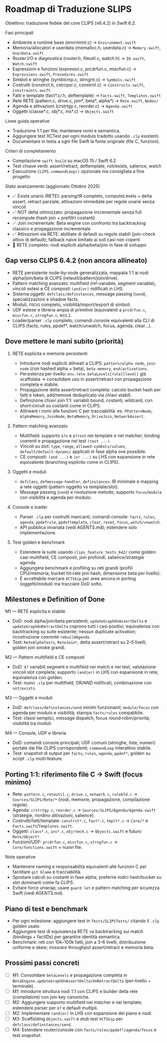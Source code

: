 # Roadmap di Traduzione SLIPS

Obiettivo: traduzione fedele del core CLIPS (v6.4.2) in Swift 6.2.

Fasi principali
- Ambiente e runtime base (envrnmnt.c) → `Environment.swift`
- Memoria/allocatori e userdata (memalloc.h, userdata.c) → `Memory.swift`, `UserData.swift`
- Router I/O e diagnostica (router.h, fileutil.c, watch.h) → `IO.swift`, `Watch.swift`
- Espressioni e funzioni (expressn.c, prcdrfun.c, miscfun.c) → `Expressions.swift`, `Procedures.swift`
- Simboli e stringhe (symblcmp.c, strngrtr.c) → `Symbols.swift`
- Costrutti (constrct.h, cstrcpsr.c, constrnt.c) → `Constructs.swift`, `Constraints.swift`
- Fatti e template (fact*.c/.h, deftemplate) → `Facts.swift`, `Templates.swift`
- Rete RETE (pattern.c, drive.c, join*, beta*, alpha*) → `Rete.swift`, `Nodes/`
- Agenda e attivazioni (crstrtgy.c, reorder.c) → `Agenda.swift`
- Oggetti (classe*.c, obj*.c, ins*.c) → `Objects.swift`

Linee guida operative
- Traduzione 1:1 per file; mantenere nomi e semantica.
- Aggiungere test XCTest per ogni modulo tradotto usando `.clp` esistenti.
- Documentare in testa a ogni file Swift la fonte originale (file C, funzioni).

Criteri di completamento
- Compilazione `swift build` su macOS 15 / Swift 6.2
- Test chiave verdi: assert/retract, deftemplate, not/exists, salience, watch
- Esecuzione `CLIPS.commandLoop()` opzionale ma consigliata a fine progetto

Stato avanzamento (aggiornato Ottobre 2025)
- ✅ Exists unario (RETE): parsing/IR completo, computeLevels + delta assert, retract parziale; attivazioni immediate per regole unarie senza vincoli
- ✅ NOT delta ottimizzato: propagazione incrementale senza full recompute (hash join + prefiltri costanti)
- ✅ Join incrementale: Beta engine con confronto tra backtracking classico e propagazione incrementale
- ✅ Attivazioni via RETE: abilitate di default su regole stabili (join-check attivo di default); fallback naïve limitato ai soli casi non coperti
- 🚧 RETE completo: nodi espliciti alpha/beta/join in fase di sviluppo

## Gap verso CLIPS 6.4.2 (non ancora allineato)
- RETE persistente node-by-node generalizzata, mappata 1:1 ai nodi alpha/join/beta di CLIPS (reteutil/pattern/join/drive).
- Pattern matching avanzato: multifield (mf-variable, segment variable), vincoli estesi e CE composti `(and|or)` nidificati in LHS.
- Sistema oggetti: `defclass/definstances`, message passing (`send`), specializzazioni e shadow facts.
- Moduli, `FOCUS` completo, visibilità/import/export di simboli.
- UDF estese e libreria ampia di primitive (equivalenti a `prcdrfun.c`, `miscfun.c`, `strngfun.c`, ecc.).
- Loader/parser `.clp` completo; comandi console equivalenti alla CLI di CLIPS (facts, rules, ppdef*, watch/unwatch, focus, agenda, clear...).

## Dove mettere le mani subito (priorità)
1) RETE esplicita e memorie persistenti
   - Introdurre nodi espliciti allineati a CLIPS: `pattern/alpha node`, `join node` (con hashed alpha + beta), `beta memory`, `end/activations`.
   - Persistenza per livello: `env.rete.betaLevels[rule][level]` già scaffolata → consolidare uso in assert/retract con propagazione completa e stabile.
   - Propagazione delta assert/retract completa: calcolo bucket hash per fatti e token, add/remove deduplicato via chiavi stabili.
   - Definizione chiavi join 1:1: variabili bound, costanti, wildcard, con short‑circuit su costanti come in CLIPS.
   - Allineare i nomi alle funzioni C per tracciabilità: es. `PPatternNode`, `AlphaMemory`, `JoinNode`, `BetaMemory`, `DriveJoin`, `NetworkAssert`.

2) Pattern matching avanzato
   - Multifield: supporto `$?x` e `$?rest` nei template e nel matcher; binding coerenti e propagazione nei test `(test ...)`.
   - Vincoli su slot: `type`, `range`, `allowed-symbols/values`, `default/default-dynamic` applicati in fase alpha ove possibile.
   - CE composti: `(and ...)` e `(or ...)` su LHS con espansione in rete equivalente (branching esplicito come in CLIPS).

3) Oggetti e moduli
   - `defclass`, `defmessage-handler`, `definstances`: IR minimale e mapping a rete oggetti (pattern oggetto vs template/slot).
   - Message passing (`send`) e risoluzione metodo; supporto `focus`/`module` con visibilità e agenda per modulo.

4) Console e loader
   - Parser `.clp` per costrutti mancanti; comandi console: `facts`, `rules`, `agenda`, `ppdefrule`, `ppdeftemplate`, `clear`, `reset`, `focus`, `watch/unwatch`.
   - API pubblica invariata (vedi AGENTS.md); estendere solo implementazione.

5) Test golden e benchmark
   - Estendere la suite usando `clips_feature_tests_642/` come golden: casi multifield, CE composti, join profondi, salience/strategie agenda.
   - Aggiungere benchmark e profiling su reti grandi (profili CPU/memoria; bucket hit‑rate join hash; dimensione beta per livello).
   - È accettabile marcare `XCTSkip` per aree ancora in porting (oggetti/moduli) ma tracciare DoD sotto.

## Milestones e Definition of Done
M1 — RETE esplicita e stabile
- DoD: nodi alpha/join/beta persistenti; `updateGraphOnAssertDelta` e `updateGraphOnRetractDelta` coprono tutti i casi positivi; equivalenza con backtracking su suite esistente; nessun duplicate activation; ricostruzione coerente `rebuildAgenda`.
- Test: `ReteAlphaTests`, `ReteJoin*`, delta assert/retract su 2–5 livelli; golden join smoke grandi.

M2 — Pattern multifield e CE composti
- DoD: `$?` variabili segment e multifield nei match e nei test; valutazione vincoli slot completa; supporto `(and|or)` in LHS con espansione in rete; equivalenza con golden.
- Test: nuovi `.clp` per multifield, OR/AND nidificati, combinazione con `not/exists`.

M3 — Oggetti e moduli
- DoD: `defclass/definstances/send` minimi funzionanti; `module/focus` con agenda per modulo e visibilità; stampa `facts/rules` compatibile.
- Test: classi semplici, message dispatch, focus round‑robin/priorità, visibilità tra moduli.

M4 — Console, UDF e libreria
- DoD: comandi console principali; UDF comuni (stringhe, liste, numeri) portate dai file CLIPS corrispondenti; `commandLoop` interattivo stabile.
- Test: snapshot di output per `facts`, `rules`, `agenda`, `ppdef*`; golden su script `.clp` multi‑feature.

## Porting 1:1: riferimento file C → Swift (focus minimo)
- Rete: `pattern.c`, `reteutil.c`, `drive.c`, `network.c`, `rulebld.c` → `Sources/SLIPS/Rete/*` (nodi, memorie, propagazione, compilazione regole).
- Agenda: `crstrtgy.c`, `reorder.c` → `Sources/SLIPS/Agenda/Agenda.swift` (strategie, riordino attivazioni, salience).
- Costrutti/fatti/template: `constrct*.c`, `fact*.c`, `tmplt*.c` → `Core/*` e `Facts.swift`/`Templates.swift`.
- Oggetti: `class*.c`, `ins*.c`, `objrtmch.c` → `Objects.swift` e futuro `Rete/Object*`.
- Funzioni/UDF: `prcdrfun.c`, `miscfun.c`, `strngfun.c` → `Core/functions.swift` + nuovi file.

Note operative
- Mantenere naming e responsabilità equivalenti alle funzioni C per facilitare `git blame` e tracciabilità.
- Spostare calcoli su costanti in fase alpha; preferire indici hash/bucket su slot dominanti come fa CLIPS.
- Evitare force unwrap; usare `guard let` e pattern matching per sicurezza Swift (vedi AGENTS.md).

## Piano di test e benchmark
- Per ogni milestone: aggiungere test in `Tests/SLIPSTests/` citando il `.clp` golden usato.
- Aggiungere test di equivalenza RETE vs backtracking sui match (bindings + factIDs) per garantire identità semantica.
- Benchmark: reti con 10k–100k fatti, join a 3–6 livelli, distribuzione uniforme e skew; misurare throughput assert/retract e memoria beta.

## Prossimi passi concreti
- [ ] M1: Consolidare `betaLevels` e propagazione completa in `BetaEngine.updateGraphOnAssertDelta/OnRetractDelta` (per‑livello + terminale).
- [ ] M1: Introdurre struttura nodi 1:1 con CLIPS e builder della rete (compilatore) con join key canoniche.
- [ ] M2: Aggiungere supporto multifield nel matcher e nei template; estendere parser per `$?` e default multipli.
- [ ] M2: Implementare `(and|or)` in LHS con espansione del piano e nodi.
- [ ] M3: Scaffolding `Objects.swift` e stub test `XCTSkip` per `defclass/definstances/send`.
- [ ] M4: Estendere router/console con `facts/rules/ppdef*/agenda/focus` e test snapshot.
